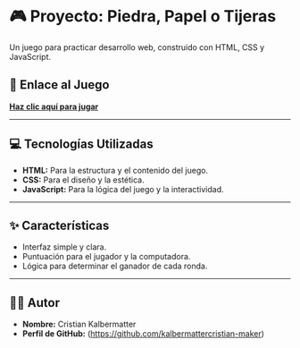 # 🎮 Proyecto: Piedra, Papel o Tijeras

Un juego para practicar desarrollo web, construido con HTML, CSS y JavaScript.

## 🚀 Enlace al Juego

[**Haz clic aquí para jugar**](https://kalbermattercristian-maker.github.io/Calculadora/)

---

## 💻 Tecnologías Utilizadas

* **HTML:** Para la estructura y el contenido del juego.
* **CSS:** Para el diseño y la estética.
* **JavaScript:** Para la lógica del juego y la interactividad.

---

## ✨ Características

* Interfaz simple y clara.
* Puntuación para el jugador y la computadora.
* Lógica para determinar el ganador de cada ronda.

---


## 👨‍💻 Autor

- **Nombre:** Cristian Kalbermatter
- **Perfil de GitHub:** (https://github.com/kalbermattercristian-maker)
